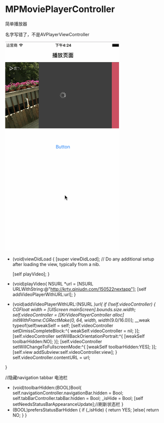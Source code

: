 # MPMoviePlayerController

简单播放器

名字写错了，不是AVPlayerViewController

![enter image description here](https://github.com/icharlie2014/avplayer/blob/master/AVPlayer/a.gif?raw=true)


- (void)viewDidLoad {
    [super viewDidLoad];
    // Do any additional setup after loading the view, typically from a nib.
    
    [self playVideo];
}

- (void)playVideo{
    NSURL *url = [NSURL URLWithString:@"http://krtv.qiniudn.com/150522nextapp"];
    [self addVideoPlayerWithURL:url];
}

- (void)addVideoPlayerWithURL:(NSURL *)url{
    if (!self.videoController) {
        CGFloat width = [UIScreen mainScreen].bounds.size.width;
        self.videoController = [[KrVideoPlayerController alloc] initWithFrame:CGRectMake(0, 64, width, width*(9.0/16.0))];
        __weak typeof(self)weakSelf = self;
        [self.videoController setDimissCompleteBlock:^{
            weakSelf.videoController = nil;
        }];
        [self.videoController setWillBackOrientationPortrait:^{
            [weakSelf toolbarHidden:NO];
        }];
        [self.videoController setWillChangeToFullscreenMode:^{
            [weakSelf toolbarHidden:YES];
        }];
        [self.view addSubview:self.videoController.view];
    }
    self.videoController.contentURL = url;
    
}

//隐藏navigation tabbar 电池栏
- (void)toolbarHidden:(BOOL)Bool{
    self.navigationController.navigationBar.hidden = Bool;
    self.tabBarController.tabBar.hidden = Bool;
    _isHide = Bool;
    [self setNeedsStatusBarAppearanceUpdate];//刷新状态栏
}
- (BOOL)prefersStatusBarHidden
{
    if (_isHide) {
        return YES;
    }else{
        return NO;
    }
}
